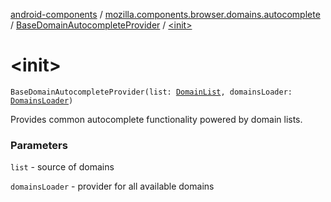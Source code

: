 [android-components](../../index.md) / [mozilla.components.browser.domains.autocomplete](../index.md) / [BaseDomainAutocompleteProvider](index.md) / [&lt;init&gt;](./-init-.md)

# &lt;init&gt;

`BaseDomainAutocompleteProvider(list: `[`DomainList`](../-domain-list/index.md)`, domainsLoader: `[`DomainsLoader`](../-domains-loader.md)`)`

Provides common autocomplete functionality powered by domain lists.

### Parameters

`list` - source of domains

`domainsLoader` - provider for all available domains